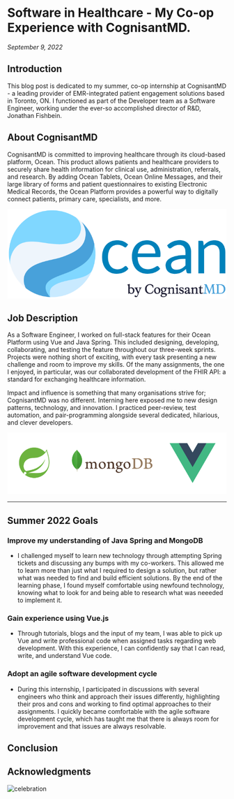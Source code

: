 # Software in Healthcare - My Co-op Experience with CognisantMD.
_September 9, 2022_

## Introduction
This blog post is dedicated to my summer, co-op internship at CognisantMD - a leading provider of EMR-integrated patient engagement solutions based in Toronto, ON. I functioned as part of the Developer team as a Software Engineer, working under the ever-so accomplished director of R&D, Jonathan Fishbein.

## About CognisantMD
CognisantMD is committed to improving healthcare through its cloud-based platform, Ocean. This product allows patients and healthcare providers to securely share health information for clinical use, administration, referrals, and research. By adding Ocean Tablets, Ocean Online Messages, and their large library of forms and patient questionnaires to existing Electronic Medical Records, the Ocean Platform provides a powerful way to digitally connect patients, primary care, specialists, and more.

![cognisantmd_logo](logo.png)

## Job Description
As a Software Engineer, I worked on full-stack features for their Ocean Platform using Vue and Java Spring. This included designing, developing, collaborating, and testing the feature throughout our three-week sprints. Projects were nothing short of exciting, with every task presenting a new challenge and room to improve my skills. Of the many assignments, the one I enjoyed, in particular, was our collaborated development of the FHIR API: a standard for exchanging healthcare information. 

Impact and influence is something that many organisations strive for; CognisantMD was no different. Interning here exposed me to new design patterns, technology, and innovation. I practiced peer-review, test automation, and pair-programming alongside several dedicated, hilarious, and clever developers. 

![tech](tech.png)

---
## **Summer 2022 Goals**

### Improve my understanding of Java Spring and MongoDB

-	I challenged myself to learn new technology through attempting Spring tickets and discussing any bumps with my co-workers. This allowed me to learn more than just what I required to design a solution, but rather what was needed to find and build efficient solutions. By the end of the learning phase, I found myself comfortable using newfound technology, knowing what to look for and being able to research what was neeeded to implement it.

### Gain experience using Vue.js

- Through tutorials, blogs and the input of my team, I was able to pick up Vue and write professional code when assigned tasks regarding web development. With this experience, I can confidently say that I can read, write, and understand Vue code.

### Adopt an agile software development cycle

- During this internship, I participated in discussions with several engineers who think and approach their issues differently, highlighting their pros and cons and working to find optimal approaches to their assignments. I quickly became comfortable with the agile software development cycle, which has taught me that there is always room for improvement and that issues are always resolvable.

## Conclusion



## Acknowledgments



![celebration](celebration.jpg)
